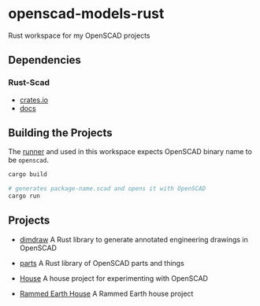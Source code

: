 # openscad-models-rust
Rust workspace for my OpenSCAD projects

## Dependencies

### Rust-Scad

- [crates.io](https://crates.io/crates/scad)
- [docs](http://thezoq2.github.io/Rust-Scad/doc/scad_generator/index.html)

## Building the Projects

The [runner](.cargo/config) and used in this workspace expects OpenSCAD binary name to be `openscad`.

```bash
cargo build

# generates package-name.scad and opens it with OpenSCAD
cargo run
```

## Projects

- [dimdraw](libraries/dimdraw) A Rust library to generate annotated engineering drawings in OpenSCAD

- [parts](libraries/parts) A Rust library of OpenSCAD parts and things

- [House](sandbox/house) A house project for experimenting with OpenSCAD

- [Rammed Earth House](sandbox/rammed-earth) A Rammed Earth house project
